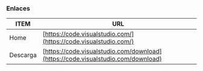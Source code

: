 ### Enlaces
| ITEM | URL |
| ------ | ------ |
| Home | [https://code.visualstudio.com/](https://code.visualstudio.com/) |
| Descarga | [https://code.visualstudio.com/download](https://code.visualstudio.com/download) |
